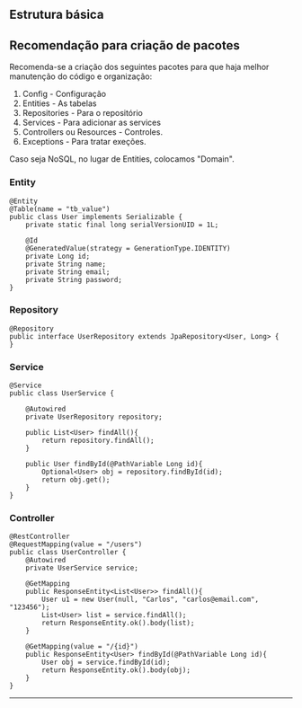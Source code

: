 ## Estrutura básica

## Recomendação para criação de pacotes

Recomenda-se a criação dos seguintes pacotes para que haja melhor manutenção do código e organização:

1. Config - Configuração
2. Entities - As tabelas
3. Repositories - Para o repositório
4. Services - Para adicionar as services
5. Controllers ou Resources - Controles.
6. Exceptions - Para tratar exeções.

Caso seja NoSQL, no lugar de Entities, colocamos "Domain".

### Entity

```
@Entity
@Table(name = "tb_value")
public class User implements Serializable {
    private static final long serialVersionUID = 1L;

    @Id
    @GeneratedValue(strategy = GenerationType.IDENTITY)
    private Long id;
    private String name;
    private String email;
    private String password;
}
```

### Repository

```
@Repository
public interface UserRepository extends JpaRepository<User, Long> {
}
```

### Service

```
@Service
public class UserService {

    @Autowired
    private UserRepository repository;

    public List<User> findAll(){
        return repository.findAll();
    }
    
    public User findById(@PathVariable Long id){
        Optional<User> obj = repository.findById(id);
        return obj.get();
    }
}
```

### Controller

```
@RestController
@RequestMapping(value = "/users")
public class UserController {
    @Autowired
    private UserService service;

    @GetMapping
    public ResponseEntity<List<User>> findAll(){
        User u1 = new User(null, "Carlos", "carlos@email.com", "123456");
        List<User> list = service.findAll();
        return ResponseEntity.ok().body(list);
    }

    @GetMapping(value = "/{id}")
    public ResponseEntity<User> findById(@PathVariable Long id){
        User obj = service.findById(id);
        return ResponseEntity.ok().body(obj);
    }
}
```

---
